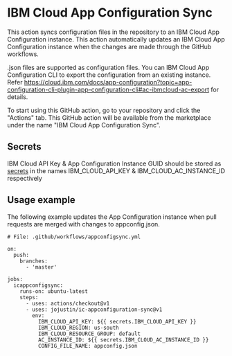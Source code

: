 # IBM Cloud App Configuration Sync

This action syncs configuration files in the repository to an IBM Cloud App Configuration instance.  This action automatically updates an IBM Cloud App Configuration instance when the changes are made through the GitHub workflows.

.json files are supported as configuration files.  You can IBM Cloud App Configuration CLI to export the configuration from an existing instance.  Refer https://cloud.ibm.com/docs/app-configuration?topic=app-configuration-cli-plugin-app-configuration-cli#ac-ibmcloud-ac-export for details.

To start using this GitHub action, go to your repository and click the "Actions" tab. This GitHub action will be available from the marketplace under the name "IBM Cloud App Configuration Sync". 


## Secrets 

IBM Cloud API Key & App Configuration Instance GUID should be stored as [secrets](https://docs.github.com/en/actions/security-guides/encrypted-secrets) in the names IBM_CLOUD_API_KEY & IBM_CLOUD_AC_INSTANCE_ID respectively

## Usage example

The following example updates the App Configuration instance when pull requests are merged with changes to appconfig.json.


```
# File: .github/workflows/appconfigsync.yml

on:
  push:
    branches:
      - 'master'

jobs:
  icappconfigsync:
    runs-on: ubuntu-latest
    steps:
      - uses: actions/checkout@v1
      - uses: jojustin/ic-appconfiguration-sync@v1
        env:
          IBM_CLOUD_API_KEY: ${{ secrets.IBM_CLOUD_API_KEY }}
          IBM_CLOUD_REGION: us-south
          IBM_CLOUD_RESOURCE_GROUP: default
          AC_INSTANCE_ID: ${{ secrets.IBM_CLOUD_AC_INSTANCE_ID }}
          CONFIG_FILE_NAME: appconfig.json
```

